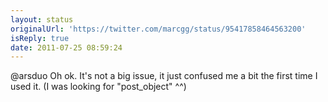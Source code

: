 ```yaml
---
layout: status
originalUrl: 'https://twitter.com/marcgg/status/95417858464563200'
isReply: true
date: 2011-07-25 08:59:24
---
```


@arsduo Oh ok. It's not a big issue, it just confused me a bit the first time I used it. (I was looking for "post_object" ^^)

